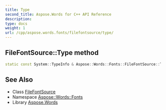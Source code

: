 ```yaml
---
title: Type
second_title: Aspose.Words for C++ API Reference
description: 
type: docs
weight: 1
url: /cpp/aspose.words.fonts/filefontsource/type/
---
```

## FileFontSource::Type method




```cpp
static const System::TypeInfo & Aspose::Words::Fonts::FileFontSource::Type()
```

## See Also

* Class [FileFontSource](../)
* Namespace [Aspose::Words::Fonts](../../)
* Library [Aspose.Words](../../../)
